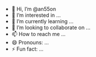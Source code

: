 - 👋 Hi, I’m @an55on
- 👀 I’m interested in ...
- 🌱 I’m currently learning ...
- 💞️ I’m looking to collaborate on ...
- 📫 How to reach me ...
- 😄 Pronouns: ...
- ⚡ Fun fact: ...

<!---
an55on/an55on is a ✨ special ✨ repository because its `README.md` (this file) appears on your GitHub profile.
You can click the Preview link to take a look at your changes.
--->
